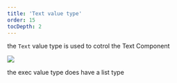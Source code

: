 ```yaml
---
title: 'Text value type'
order: 15
tocDepth: 2
---
```


the ``` Text ``` value type is used to cotrol the Text Component

![](https://github.com/Alexa-RR/RecRoomCV2-Docs/blob/master/content/Images/Bool.gif?raw=true)

<info> the exec value type does have a list type </info>